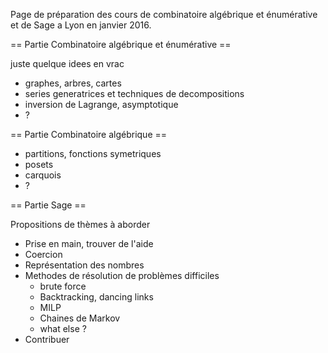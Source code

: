 Page de préparation des cours de combinatoire algébrique et énumérative et de Sage a Lyon en janvier 2016.


== Partie Combinatoire algébrique et énumérative ==

juste quelque idees en vrac

* graphes, arbres, cartes
* series generatrices et techniques de decompositions
* inversion de Lagrange, asymptotique
* ?

== Partie Combinatoire algébrique ==

* partitions, fonctions symetriques
* posets
* carquois
* ?

== Partie Sage ==

Propositions de thèmes à aborder 

 * Prise en main, trouver de l'aide
 * Coercion
 * Représentation des nombres
 * Methodes de résolution de problèmes difficiles
   * brute force
   * Backtracking, dancing links
   * MILP
   * Chaines de Markov
   * what else ?
 * Contribuer

